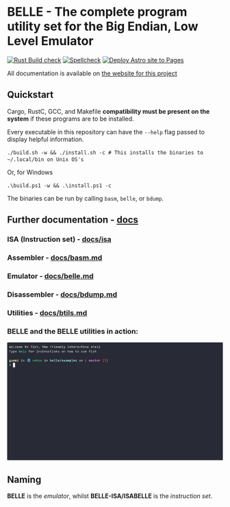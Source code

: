 # BELLE - The complete program utility set for the Big Endian, Low Level Emulator
[![Rust Build check](https://github.com/BlueGummi/belle/actions/workflows/ci.yml/badge.svg)](https://github.com/BlueGummi/belle/actions/workflows/ci.yml) [![Spellcheck](https://github.com/BlueGummi/belle/actions/workflows/spellcheck.yml/badge.svg)](https://github.com/BlueGummi/belle/actions/workflows/spellcheck.yml) [![Deploy Astro site to Pages](https://github.com/BlueGummi/belle/actions/workflows/publish.yml/badge.svg)](https://github.com/BlueGummi/belle/actions/workflows/publish.yml)


All documentation is available on [the website for this project](https://bluegummi.github.io/belle) 

## Quickstart

Cargo, RustC, GCC, and Makefile **compatibility must be present on the system** if these programs are to be installed.

Every executable in this repository can have the `--help` flag passed to display helpful information.


```
./build.sh -w && ./install.sh -c # This installs the binaries to ~/.local/bin on Unix OS's
```

Or, for Windows

```pwsh
.\build.ps1 -w && .\install.ps1 -c
```

The binaries can be run by calling `basm`, `belle`, or `bdump`.

## Further documentation - [docs](https://github.com/BlueGummi/belle/tree/master/docs)

### ISA (Instruction set) - [docs/isa](https://github.com/BlueGummi/belle/tree/master/docs/isa)

### Assembler - [docs/basm.md](https://github.com/BlueGummi/belle/blob/master/docs/basm.md)

### Emulator - [docs/belle.md](https://github.com/BlueGummi/belle/blob/master/docs/belle.md)

### Disassembler - [docs/bdump.md](https://github.com/BlueGummi/belle/blob/master/docs/bdump.md)

### Utilities - [docs/btils.md](https://github.com/BlueGummi/belle/blob/master/docs/btils.md)

### BELLE and the BELLE utilities in action:
![BELLE Usage GIF](https://github.com/BlueGummi/belle/blob/master/media/belle-usage.gif)


## Naming

**BELLE** is the *emulator*, whilst **BELLE-ISA/ISABELLE** is the *instruction set*.
